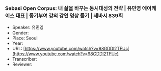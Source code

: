 ### Sebasi Open Corpus: 내 삶을 바꾸는 동시대성의 전략 | 유민영 에이케이스 대표 | 동기부여 강의 강연 영상 듣기 | 세바시 839회

- Speaker: 유민영
- Gender: 
- Place: Seoul
- Year: 
- URL: [https://www.youtube.com/watch?v=98GDDl2TFUc](https://www.youtube.com/watch?v=98GDDl2TFUc)
- Transcriber: 
- Reviewer: 


